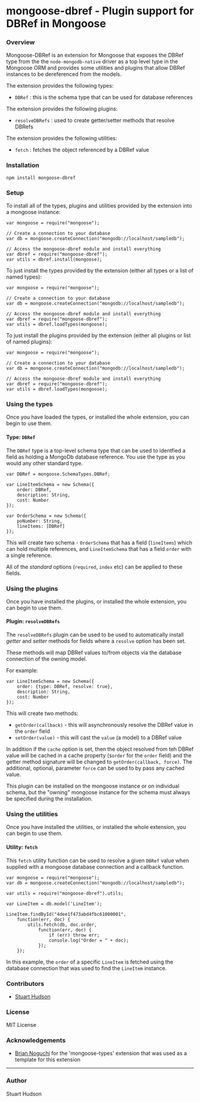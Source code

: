 mongoose-dbref - Plugin support for DBRef in Mongoose 
==============

### Overview

Mongoose-DBRef is an extension for Mongoose that exposes the DBRef type from the the `node-mongodb-native`
driver as a top level type in the Mongoose ORM and provides some utilities and plugins that allow DBRef instances 
to be dereferenced from the models.

The extension provides the following types:

- `DBRef` : this is the schema type that can be used for database references

The extension provides the following plugins:

- `resolveDBRefs` : used to create getter/setter methods that resolve DBRefs

The extension provides the following utilities:

- `fetch` : fetches the object referenced by a DBRef value


### Installation
	npm install mongoose-dbref

### Setup
To install all of the types, plugins and utilities provided by the extension into a mongoose instance:

	var mongoose = require("mongoose");
	   
	// Create a connection to your database
	var db = mongoose.createConnection("mongodb://localhost/sampledb");
	
	// Access the mongoose-dbref module and install everything
	var dbref = require("mongoose-dbref");
	var utils = dbref.install(mongoose);

To just install the types provided by the extension (either all types or a list of named types):

	var mongoose = require("mongoose");
   
	// Create a connection to your database
	var db = mongoose.createConnection("mongodb://localhost/sampledb");

	// Access the mongoose-dbref module and install everything
	var dbref = require("mongoose-dbref");
	var utils = dbref.loadTypes(mongoose);

To just install the plugins provided by the extension (either all plugins or list of named plugins):

	var mongoose = require("mongoose");
	   
	// Create a connection to your database
	var db = mongoose.createConnection("mongodb://localhost/sampledb");
	
	// Access the mongoose-dbref module and install everything
	var dbref = require("mongoose-dbref");
	var utils = dbref.loadTypes(mongoose);

### Using the types
Once you have loaded the types, or installed the whole extension, you can begin to use them.

#### Type: `DBRef`
The `DBRef` type is a top-level schema type that can be used to identfied a field as holding
a MongoDb database reference.  You use the type as you would any other standard type.

	var DBRef = mongoose.SchemaTypes.DBRef;
	
	var LineItemSchema = new Schema({
		order: DBRef,
	 	description: String,
		cost: Number
	});
	
	var OrderSchema = new Schema({
		poNumber: String,
		lineItems: [DBRef]
	});

This will create two schema - `OrderSchema` that has a field (`lineItems`) which can hold 
multiple references, and `LineItemSchema` that has a field `order` with a single reference.

All of the *standard* options (`required`, `index` etc) can be applied to these fields.

### Using the plugins
Once you have installed the plugins, or installed the whole extension, you can begin to use them.

#### Plugin: `resolveDBRefs`
The `resolveDBRefs` plugin can be used to be used to automatically install *getter* and *setter*
methods for fields where a `resolve` option has been set.

These methods will map DBRef values to/from objects via the database connection of the owning 
model.

For example:

	var LineItemSchema = new Schema({
		order: {type: DBRef, resolve: true},
	 	description: String,
		cost: Number
	});

This will create two methods:
- `getOrder(callback)` - this will asynchronously resolve the DBRef value in the `order` field
- `setOrder(value)` - this will cast the `value` (a model) to a DBRef value

In addition if the `cache` option is set, then the object resolved from teh DBRef value will be 
cached in a cache property (`$order` for the `order` field) and the getter method signature
will be changed to `getOrder(callback, force)`.  The additional, optional, parameter `force`
can be used to by pass any cached value.

This plugin can be installed on the mongoose instance or on individual schema, but the "owning"
mongoose instance for the schema must always be specified during the installation.

### Using the utilities
Once you have installed the utilities, or installed the whole extension, you can begin to use them.

#### Utility: `fetch`
This `fetch` utility function can be used to resolve a given `DBRef` value when supplied with a mongoose
database connection and a callback function.

	var mongoose = require("mongoose");
	var db = mongoose.createConnection("mongodb://localhost/sampledb");
	
	var utils = require("mongoose-dbref").utils;
	
	var LineItem = db.model('LineItem');
	
	LineItem.findById("4dee1f473abd4fbc61000001",
		function(err, doc) {
			utils.fetch(db, doc.order,
				function(err, doc) {
				    if (err) throw err;
					console.log("Order = " + doc);
				});
		});

In this example, the `order` of a specific `LineItem` is fetched using the database connection that
was used to find the `LineItem` instance.

### Contributors
- [Stuart Hudson](https://github.com/goulash1971)

### License
MIT License

### Acknowledgements
- [Brian Noguchi](https://github.com/bnoguchi) for the 'mongoose-types' extension that was used as a template for this extension

---
### Author
Stuart Hudson		 
